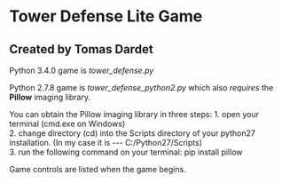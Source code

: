 Tower Defense Lite Game
=======================

Created by Tomas Dardet
-----------------------

Python 3.4.0 game is *tower_defense.py*

Python 2.7.8 game is *tower_defense_python2.py* which also *requires* the **Pillow** imaging library.

You can obtain the Pillow imaging library in three steps:
    1. open your terminal (cmd.exe on Windows)  
    2. change directory (cd) into the Scripts directory of your python27 installation. (In my case it is --- C:/Python27/Scripts)  
    3. run the following command on your terminal: pip install pillow  

Game controls are listed when the game begins.